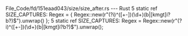 File_Code/fd/151eaad043/size/size_after.rs --- Rust
5     static ref SIZE_CAPTURES: Regex = { Regex::new(r"(?i)^([+-])(\d+)(b|[kmgt]i?b?)$").unwrap() };                                                         5     static ref SIZE_CAPTURES: Regex = Regex::new(r"(?i)^([+-])(\d+)(b|[kmgt]i?b?)$").unwrap();

